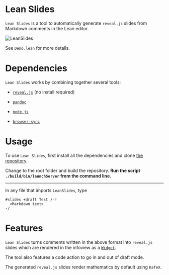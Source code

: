# Lean Slides

`Lean Slides` is a tool to 
automatically generate `reveal.js` slides 
from Markdown comments in the Lean editor.

![LeanSlides](https://github.com/0art0/lean-slides/assets/18333981/29029c7b-f586-45a1-b203-ffdc66a41049)

See `Demo.lean` for more details.

# Dependencies

`Lean Slides` works by combining together several tools:

- [`reveal.js`](https://revealjs.com/) (no install required)

- [`pandoc`](https://pandoc.org/)

- [`node.js`](https://nodejs.org/en)

- [`browser-sync`](https://browsersync.io/)

# Usage

To use `Lean Slides`, first install all the dependencies
and clone [the repository](https://github.com/0art0/lean-slides/).

Change to the root folder and build the repository.
**Run the script `./build/bin/launchServer` from the command line.**

---

In any file that imports `LeanSlides`, type

```lean
#slides +draft Test /-!
  <Markdown text>
-/
```

# Features

`Lean Slides` turns comments written in the above format
into `reveal.js` slides which are rendered in the infoview
as a [`Widget`](https://github.com/EdAyers/ProofWidgets4).

The tool also features a code action to 
go in and out of draft mode.

The generated `reveal.js` slides
render mathematics by default
using `KaTeX`.

